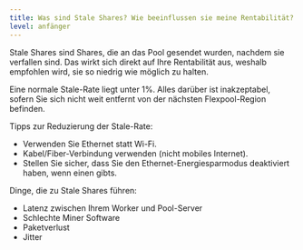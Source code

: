 ```yaml
---
title: Was sind Stale Shares? Wie beeinflussen sie meine Rentabilität?
level: anfänger
---
```


Stale Shares sind Shares, die an das Pool gesendet wurden, nachdem sie verfallen sind. Das wirkt sich direkt auf Ihre Rentabilität aus, weshalb empfohlen wird, sie so niedrig wie möglich zu halten.

Eine normale Stale-Rate liegt unter 1%. Alles darüber ist inakzeptabel, sofern Sie sich nicht weit entfernt von der nächsten Flexpool-Region befinden.

Tipps zur Reduzierung der Stale-Rate:

* Verwenden Sie Ethernet statt Wi-Fi.
* Kabel/Fiber-Verbindung verwenden (nicht mobiles Internet).
* Stellen Sie sicher, dass Sie den Ethernet-Energiesparmodus deaktiviert haben, wenn einen gibts.

Dinge, die zu Stale Shares führen:
* Latenz zwischen Ihrem Worker und Pool-Server
* Schlechte Miner Software
* Paketverlust
* Jitter